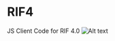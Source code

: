RIF4
============================
JS Client Code for RIF 4.0
![Alt text](/images/dm1.png?raw=true "RIF 4.0")